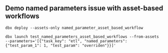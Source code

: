 ## Demo named parameters issue with asset-based workflows
```
dbx deploy --assets-only named_parameter_asset_based_workflow
```

```
dbx launch test_named_parameters_asset_based_workflows --from-assets
--parameters='[{"task_key": "etl", "named_parameters": {"test_param_1": 1, "test_param": "overriden"}}]'
```
